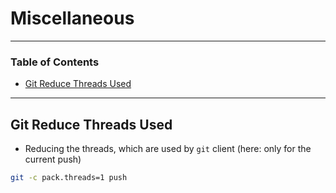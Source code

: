# Miscellaneous

---

### Table of Contents
- [Git Reduce Threads Used](#git-reduce-threads-used)

---

## Git Reduce Threads Used
- Reducing the threads, which are used by `git` client (here: only for the current push)

```bash
git -c pack.threads=1 push
```

